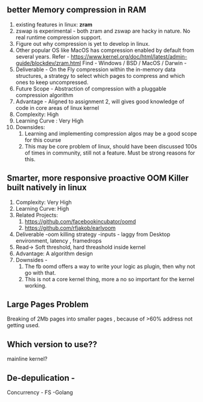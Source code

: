 ## better Memory compression in RAM 
1. existing features in linux: **zram**
2. zswap is experimental - both zram and zswap are hacky in nature. No real runtime compression support.
3. Figure out why compression is yet to develop in linux.
4. Other popular OS like MacOS has compression enabled by default from several years.
   Refer - https://www.kernel.org/doc/html/latest/admin-guide/blockdev/zram.html
   Find - Windows / BSD / MacOS / Darwin -
5. Deliverable - On the Fly compression within the in-memory data structures, a strategy to select which pages to compress and
   which ones to keep uncompressed.
6. Future Scope - Abstraction of compression with a pluggable compression algorithm
7. Advantage - Aligned to assignment 2, will gives good knowledge of code in core areas of linux kernel
8. Complexity: High
9. Learning Curve : Very High 
10. Downsides:
    1. Learning and implementing compression algos may be a good scope for this course
    2. This may be  core problem of linux, should have been discussed 100s of times in community, still not a feature. Must 
        be strong reasons for this.
## Smarter, more responsive proactive OOM Killer built natively in linux
1. Complexity: Very High
2. Learning Curve: High
3. Related Projects:
    1. https://github.com/facebookincubator/oomd
    2. https://github.com/rfjakob/earlyoom     
4. Deliverable -oom killing strategy -inputs - laggy from Desktop environment, latency , framedrops 
5. Read-> Soft threshold, hard threashold inside kernel
6. Advantage: A algorithm design 
7. Downsides - 
   1. The fb oomd offers a way to write your logic as plugin, then why not go with that.
   2. This is not a core kernel thing, more a no so important for the kernel working. 

## Large Pages Problem
Breaking of 2Mb pages into smaller pages , because of >60% address not getting used.


## Which version to use??
mainline kernel?

## De-depulication -
Concurrency - FS -Golang
